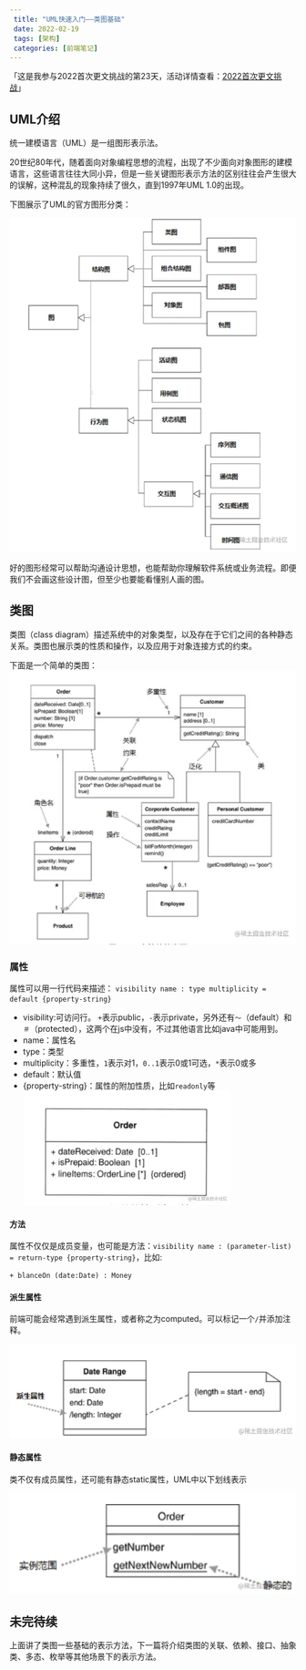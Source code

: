 ```yaml
---
 title: "UML快速入门——类图基础"
 date: 2022-02-19
 tags: [架构]
 categories: [前端笔记]
---
```


「这是我参与2022首次更文挑战的第23天，活动详情查看：[2022首次更文挑战](https://juejin.cn/post/7052884569032392740 "https://juejin.cn/post/7052884569032392740")」

UML介绍
-----

统一建模语言（UML）是一组图形表示法。

20世纪80年代，随着面向对象编程思想的流程，出现了不少面向对象图形的建模语言，这些语言往往大同小异，但是一些关键图形表示方法的区别往往会产生很大的误解，这种混乱的现象持续了很久，直到1997年UML 1.0的出现。

下图展示了UML的官方图形分类：

![image.png](../imgs/2bd6fecf240e4212a15e1aba62e459a7.png)

好的图形经常可以帮助沟通设计思想，也能帮助你理解软件系统或业务流程。即便我们不会画这些设计图，但至少也要能看懂别人画的图。

类图
--

类图（class diagram）描述系统中的对象类型，以及存在于它们之间的各种静态关系。类图也展示类的性质和操作，以及应用于对象连接方式的约束。

下面是一个简单的类图： ![image.png](../imgs/0cf569ef6ff246ac8494992e2768b814.png)

### 属性

属性可以用一行代码来描述： `visibility name : type multiplicity = default {property-string}`

*   visibility:可访问行。 `+`表示public，`-`表示private，另外还有`～`（default）和`＃`（protected），这两个在js中没有，不过其他语言比如java中可能用到。
*   name：属性名
*   type：类型
*   multiplicity：多重性，`1`表示对1，`0..1`表示0或1可选，`*`表示0或多
*   default：默认值
*   {property-string}：属性的附加性质，比如`readonly`等 ![image.png](../imgs/2eb00def85fa432d97392428410ab592.png)

#### 方法

属性不仅仅是成员变量，也可能是方法：`visibility name : (parameter-list) = return-type {property-string}`，比如:

```uml
+ blanceOn (date:Date) : Money
```

#### 派生属性

前端可能会经常遇到派生属性，或者称之为computed。可以标记一个`/`并添加注释。

![image.png](../imgs/a30fe3ee74af45c1adf9ca78fac1f150.png)

#### 静态属性

类不仅有成员属性，还可能有静态static属性，UML中以下划线表示

![image.png](../imgs/e98140601dec461ca4b95b58c730f66f.png)

未完待续
----

上面讲了类图一些基础的表示方法，下一篇将介绍类图的关联、依赖、接口、抽象类、多态、枚举等其他场景下的表示方法。